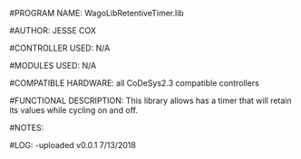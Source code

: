 #PROGRAM NAME:
WagoLibRetentiveTimer.lib

#AUTHOR:
JESSE COX

#CONTROLLER USED:
N/A

#MODULES USED:
N/A

#COMPATIBLE HARDWARE:
all CoDeSys2.3 compatible controllers

#FUNCTIONAL DESCRIPTION:
This library allows has a timer that will retain its values while cycling on and off.

#NOTES:


#LOG:
-uploaded v0.0.1 7/13/2018